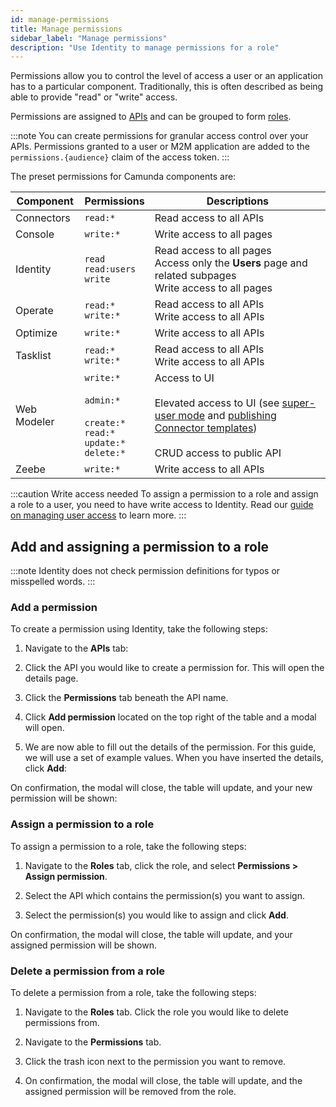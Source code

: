 ```yaml
---
id: manage-permissions
title: Manage permissions
sidebar_label: "Manage permissions"
description: "Use Identity to manage permissions for a role"
---
```


Permissions allow you to control the level of access a user or an application has to a particular component. Traditionally, this is often described as being able to provide "read" or "write" access.

Permissions are assigned to [APIs](/self-managed/identity/user-guide/additional-features/adding-an-api.md) and can be grouped to form
[roles](/self-managed/identity/user-guide/roles/manage-roles.md).

:::note
You can create permissions for granular access control over your APIs. Permissions granted to a user or M2M application are added to the `permissions.{audience}` claim of the access token.
:::

The preset permissions for Camunda components are:

| Component   | Permissions                                                                                           | Descriptions                                                                                                                                                                                                                                                                                                               |
| ----------- | ----------------------------------------------------------------------------------------------------- | -------------------------------------------------------------------------------------------------------------------------------------------------------------------------------------------------------------------------------------------------------------------------------------------------------------------------- |
| Connectors  | `read:*`                                                                                              | Read access to all APIs                                                                                                                                                                                                                                                                                                    |
| Console     | `write:*`                                                                                             | Write access to all pages                                                                                                                                                                                                                                                                                                  |
| Identity    | `read` <br/> `read:users` <br/> `write`                                                               | Read access to all pages <br/> Access only the **Users** page and related subpages <br/> Write access to all pages                                                                                                                                                                                                         |
| Operate     | `read:*` <br/> `write:*`                                                                              | Read access to all APIs <br/> Write access to all APIs                                                                                                                                                                                                                                                                     |
| Optimize    | `write:*`                                                                                             | Write access to all APIs                                                                                                                                                                                                                                                                                                   |
| Tasklist    | `read:*` <br/> `write:*`                                                                              | Read access to all APIs <br/> Write access to all APIs                                                                                                                                                                                                                                                                     |
| Web Modeler | `write:*` <br/><br/> `admin:*` <br/><br/> `create:*` <br/> `read:*` <br/> `update:*` <br/> `delete:*` | Access to UI <br/><br/> Elevated access to UI (see [super-user mode](../../../../components/modeler/web-modeler/collaboration.md#super-user-mode) and [publishing Connector templates](../../../../components/connectors/manage-connector-templates.md#publish-a-connector-template)) <br/><br/> CRUD access to public API |
| Zeebe       | `write:*`                                                                                             | Write access to all APIs                                                                                                                                                                                                                                                                                                   |

:::caution Write access needed
To assign a permission to a role and assign a role to a user, you need to have write access to Identity.
Read our [guide on managing user access](/self-managed/identity/user-guide/authorizations/managing-user-access.md) to learn more.
:::

## Add and assigning a permission to a role

:::note
Identity does not check permission definitions for typos or misspelled words.
:::

### Add a permission

To create a permission using Identity, take the following steps:

1. Navigate to the **APIs** tab:

2. Click the API you would like to create a permission for. This will open the details page.

3. Click the **Permissions** tab beneath the API name.

4. Click **Add permission** located on the top right of the table and a modal will open.

5. We are now able to fill out the details of the permission. For this guide, we will use a set of example values. When you have inserted the details, click **Add**:

On confirmation, the modal will close, the table will update, and your new permission will be shown:

### Assign a permission to a role

To assign a permission to a role, take the following steps:

1. Navigate to the **Roles** tab, click the role, and select **Permissions > Assign permission**.

2. Select the API which contains the permission(s) you want to assign.

3. Select the permission(s) you would like to assign and click **Add**.

On confirmation, the modal will close, the table will update, and your assigned permission will be shown.

### Delete a permission from a role

To delete a permission from a role, take the following steps:

1. Navigate to the **Roles** tab. Click the role you would like to delete permissions from.

2. Navigate to the **Permissions** tab.

3. Click the trash icon next to the permission you want to remove.

4. On confirmation, the modal will close, the table will update, and the assigned permission will be removed from the role.
